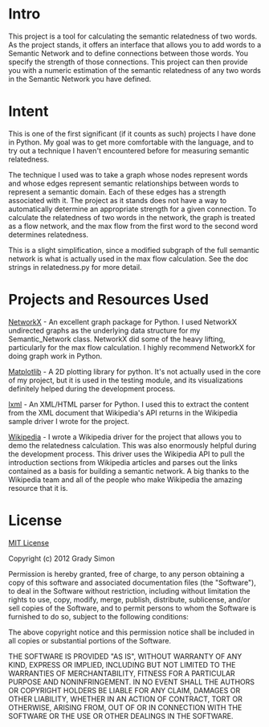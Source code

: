 # Intro
This project is a tool for calculating the semantic relatedness of two words. As the project stands, it offers an interface that allows you to add words to a Semantic Network and to define connections between those words. You specify the strength of those connections. This project can then provide you with a numeric estimation of the semantic relatedness of any two words in the Semantic Network you have defined.

# Intent
This is one of the first significant (if it counts as such) projects I have done in Python. My goal was to get more comfortable with the language, and to try out a technique I haven't encountered before for measuring semantic relatedness.

The technique I used was to take a graph whose nodes represent words and whose edges represent semantic relationships between words to represent a semantic domain. Each of these edges has a strength associated with it. The project as it stands does not have a way to automatically determine an appropriate strength for a given connection. To calculate the relatedness of two words in the network, the graph is treated as a flow network, and the max flow from the first word to the second word determines relatedness.

This is a slight simplification, since a modified subgraph of the full semantic network is what is actually used in the max flow calculation. See the doc strings in relatedness.py for more detail.

# Projects and Resources Used

[NetworkX](http://networkx.lanl.gov/index.html) - An excellent graph  package for Python. I used NetworkX undirected graphs as the underlying data structure for my Semantic_Network class. NetworkX did some of the heavy lifting, particularly for the max flow calculation. I highly recommend NetworkX for doing graph work in Python.

[Matplotlib](http://matplotlib.sourceforge.net/) - A 2D plotting library for python. It's not actually used in the core of my project, but it is used in the testing module, and its visualizations definitely helped during the development process.

[lxml](http://lxml.de/) - An XML/HTML parser for Python. I used this to extract the content from the XML document that Wikipedia's API returns in the Wikipedia sample driver I wrote for the project.

[Wikipedia](http://www.wikipedia.org/) - I wrote a Wikipedia driver for the project that allows you to demo the relatedness calculation. This was also enormously helpful during the development process. This driver uses the Wikipedia API to pull the introduction sections from Wikipedia articles and parses out the links contained as a basis for building a semantic network. A big thanks to the Wikipedia team and all of the people who make Wikipedia the amazing resource that it is.

# License

[MIT License](http://opensource.org/licenses/MIT)

Copyright (c) 2012 Grady Simon

Permission is hereby granted, free of charge, to any person obtaining a copy of this software and associated documentation files (the "Software"), to deal in the Software without restriction, including without limitation the rights to use, copy, modify, merge, publish, distribute, sublicense, and/or sell copies of the Software, and to permit persons to whom the Software is furnished to do so, subject to the following conditions:

The above copyright notice and this permission notice shall be included in all copies or substantial portions of the Software.

THE SOFTWARE IS PROVIDED "AS IS", WITHOUT WARRANTY OF ANY KIND, EXPRESS OR IMPLIED, INCLUDING BUT NOT LIMITED TO THE WARRANTIES OF MERCHANTABILITY, FITNESS FOR A PARTICULAR PURPOSE AND NONINFRINGEMENT. IN NO EVENT SHALL THE AUTHORS OR COPYRIGHT HOLDERS BE LIABLE FOR ANY CLAIM, DAMAGES OR OTHER LIABILITY, WHETHER IN AN ACTION OF CONTRACT, TORT OR OTHERWISE, ARISING FROM, OUT OF OR IN CONNECTION WITH THE SOFTWARE OR THE USE OR OTHER DEALINGS IN THE SOFTWARE.
